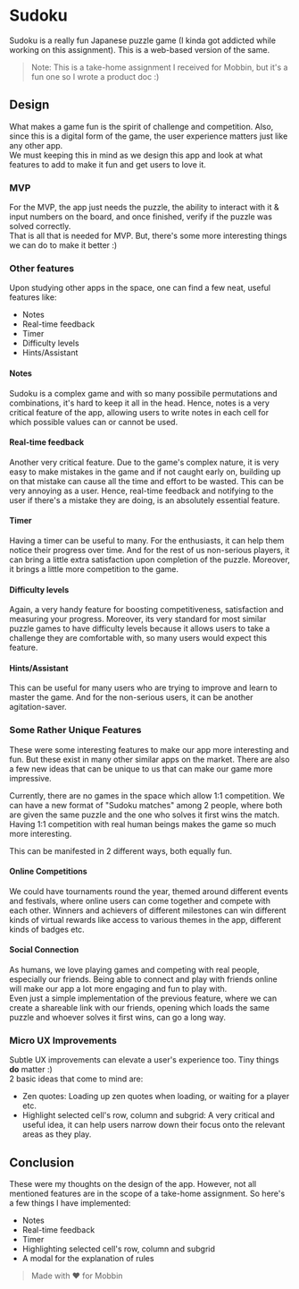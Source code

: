 # Sudoku

Sudoku is a really fun Japanese puzzle game (I kinda got addicted while working on this assignment). This is a web-based version of the same.

> Note:
> This is a take-home assignment I received for Mobbin, but it's a fun one so I wrote a product doc :)

## Design

What makes a game fun is the spirit of challenge and competition. Also, since this is a digital form of the game, the user experience matters just like any other app.  
We must keeping this in mind as we design this app and look at what features to add to make it fun and get users to love it.

### MVP

For the MVP, the app just needs the puzzle, the ability to interact with it & input numbers on the board, and once finished, verify if the puzzle was solved correctly.  
That is all that is needed for MVP. But, there's some more interesting things we can do to make it better :)

### Other features

Upon studying other apps in the space, one can find a few neat, useful features like:

- Notes
- Real-time feedback
- Timer
- Difficulty levels
- Hints/Assistant

#### Notes

Sudoku is a complex game and with so many possibile permutations and combinations, it's hard to keep it all in the head. Hence, notes is a very critical feature of the app, allowing users to write notes in each cell for which possible values can or cannot be used.

#### Real-time feedback

Another very critical feature. Due to the game's complex nature, it is very easy to make mistakes in the game and if not caught early on, building up on that mistake can cause all the time and effort to be wasted. This can be very annoying as a user. Hence, real-time feedback and notifying to the user if there's a mistake they are doing, is an absolutely essential feature.

#### Timer

Having a timer can be useful to many. For the enthusiasts, it can help them notice their progress over time. And for the rest of us non-serious players, it can bring a little extra satisfaction upon completion of the puzzle. Moreover, it brings a little more competition to the game.

#### Difficulty levels

Again, a very handy feature for boosting competitiveness, satisfaction and measuring your progress. Moreover, its very standard for most similar puzzle games to have difficulty levels because it allows users to take a challenge they are comfortable with, so many users would expect this feature.

#### Hints/Assistant

This can be useful for many users who are trying to improve and learn to master the game. And for the non-serious users, it can be another agitation-saver.

### Some Rather Unique Features

These were some interesting features to make our app more interesting and fun. But these exist in many other similar apps on the market. There are also a few new ideas that can be unique to us that can make our game more impressive.

Currently, there are no games in the space which allow 1:1 competition.
We can have a new format of "Sudoku matches" among 2 people, where both are given the same puzzle and the one who solves it first wins the match.
Having 1:1 competition with real human beings makes the game so much more interesting.

This can be manifested in 2 different ways, both equally fun.

#### Online Competitions

We could have tournaments round the year, themed around different events and festivals, where online users can come together and compete with each other. Winners and achievers of different milestones can win different kinds of virtual rewards like access to various themes in the app, different kinds of badges etc.

#### Social Connection

As humans, we love playing games and competing with real people, especially our friends. Being able to connect and play with friends online will make our app a lot more engaging and fun to play with.  
Even just a simple implementation of the previous feature, where we can create a shareable link with our friends, opening which loads the same puzzle and whoever solves it first wins, can go a long way.

### Micro UX Improvements

Subtle UX improvements can elevate a user's experience too. Tiny things **do** matter :)  
2 basic ideas that come to mind are:

- Zen quotes: Loading up zen quotes when loading, or waiting for a player etc.
- Highlight selected cell's row, column and subgrid: A very critical and useful idea, it can help users narrow down their focus onto the relevant areas as they play.

## Conclusion

These were my thoughts on the design of the app. However, not all mentioned features are in the scope of a take-home assignment. So here's a few things I have implemented:

- Notes
- Real-time feedback
- Timer
- Highlighting selected cell's row, column and subgrid
- A modal for the explanation of rules

> Made with ❤️ for Mobbin
